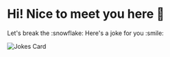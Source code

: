 Hi! Nice to meet you here 👋
==============================
<p>Let's break the :snowflake: Here's a joke for you :smile: </p>
<p align="left">
  <img src="https://readme-jokes.vercel.app/api" alt="Jokes Card" qColor=%23 />
</p>
